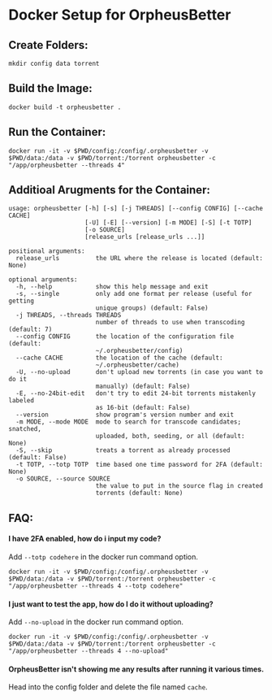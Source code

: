# Docker Setup for OrpheusBetter

## Create Folders:

```text
mkdir config data torrent
```

## Build the Image:

```text
docker build -t orpheusbetter .
```

## Run the Container:

```text
docker run -it -v $PWD/config:/config/.orpheusbetter -v $PWD/data:/data -v $PWD/torrent:/torrent orpheusbetter -c "/app/orpheusbetter --threads 4"
```

## Additioal Arugments for the Container:

```text
usage: orpheusbetter [-h] [-s] [-j THREADS] [--config CONFIG] [--cache CACHE]
                     [-U] [-E] [--version] [-m MODE] [-S] [-t TOTP]
                     [-o SOURCE]
                     [release_urls [release_urls ...]]

positional arguments:
  release_urls          the URL where the release is located (default: None)

optional arguments:
  -h, --help            show this help message and exit
  -s, --single          only add one format per release (useful for getting
                        unique groups) (default: False)
  -j THREADS, --threads THREADS
                        number of threads to use when transcoding (default: 7)
  --config CONFIG       the location of the configuration file (default:
                        ~/.orpheusbetter/config)
  --cache CACHE         the location of the cache (default:
                        ~/.orpheusbetter/cache)
  -U, --no-upload       don't upload new torrents (in case you want to do it
                        manually) (default: False)
  -E, --no-24bit-edit   don't try to edit 24-bit torrents mistakenly labeled
                        as 16-bit (default: False)
  --version             show program's version number and exit
  -m MODE, --mode MODE  mode to search for transcode candidates; snatched,
                        uploaded, both, seeding, or all (default: None)
  -S, --skip            treats a torrent as already processed (default: False)
  -t TOTP, --totp TOTP  time based one time password for 2FA (default: None)
  -o SOURCE, --source SOURCE
                        the value to put in the source flag in created
                        torrents (default: None)
```

## FAQ:

#### I have 2FA enabled, how do i input my code?

Add ```--totp codehere``` in the docker run command option.

```text
docker run -it -v $PWD/config:/config/.orpheusbetter -v $PWD/data:/data -v $PWD/torrent:/torrent orpheusbetter -c "/app/orpheusbetter --threads 4 --totp codehere"
```

#### I just want to test the app, how do I do it without uploading?

Add ```--no-upload``` in the docker run command option.

```text
docker run -it -v $PWD/config:/config/.orpheusbetter -v $PWD/data:/data -v $PWD/torrent:/torrent orpheusbetter -c "/app/orpheusbetter --threads 4 --no-upload"
```
#### OrpheusBetter isn't showing me any results after running it various times.

Head into the config folder and delete the file named ```cache```.
